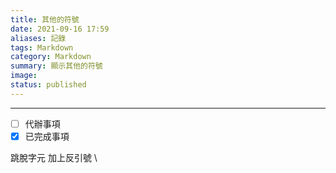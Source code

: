 ```yaml
---
title: 其他的符號
date: 2021-09-16 17:59
aliases: 記錄 
tags: Markdown
category: Markdown
summary: 顯示其他的符號
image: 
status: published
---
```


---


 - [ ] 代辦事項  
 - [x] 已完成事項

跳脫字元
加上反引號 \

